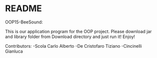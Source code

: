 # README #

OOP15-BeeSound:

This is our application program for the OOP project.
Please download jar and library folder from Download directory and just run it!
Enjoy!


Contributors:
-Scola Carlo Alberto
-De Cristofaro Tiziano
-Cincinelli Gianluca
